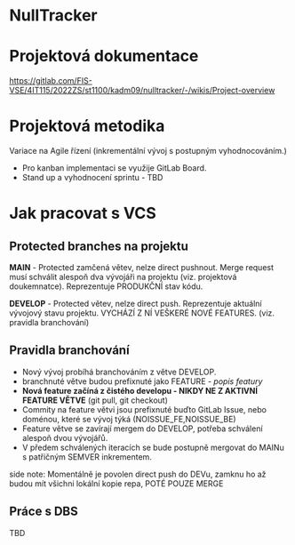 # NullTracker
# Projektová dokumentace
https://gitlab.com/FIS-VSE/4IT115/2022ZS/st1100/kadm09/nulltracker/-/wikis/Project-overview

# Projektová metodika
Variace na Agile řízení (inkrementální vývoj s postupným vyhodnocováním.)
- Pro kanban implementaci se využije GitLab Board.
- Stand up a vyhodnocení sprintu - TBD

# Jak pracovat s VCS
## Protected branches na projektu
**MAIN** - Protected zamčená větev, nelze direct pushnout. Merge request
musí schválit alespoň dva vývojáři na projektu (viz. projektová doukemnatce).
Reprezentuje PRODUKČNÍ stav kódu.  

**DEVELOP** - Protected větev, nelze direct push. 
Reprezentuje aktuální vývojový stavu projektu. VYCHÁZÍ Z NÍ VEŠKERÉ
NOVÉ FEATURES. (viz. pravidla branchování)

## Pravidla branchování
- Nový vývoj probíhá branchováním z větve DEVELOP.
- branchnuté větve budou prefixnuté jako FEATURE - *popis featury*
- **Nová feature začíná z čistého developu - NIKDY NE Z AKTIVNÍ FEATURE VĚTVE** (git pull, git checkout)
- Commity na feature větvi jsou prefixnuté buďto GitLab Issue, nebo doménou, které se vývoj týká (NOISSUE_FE,NOISSUE_BE)
- Feature větve se zavírají mergem do DEVELOP, potřeba schválení alespoň dvou vývojářů.
- V předem schválených iteracích se bude postupně mergovat do MAINu s patřičným SEMVER inkrementem.

side note: Momentálně je povolen direct push do DEVu, zamknu ho až budou mít všichni 
lokální kopie repa, POTÉ POUZE MERGE

## Práce s DBS
TBD

